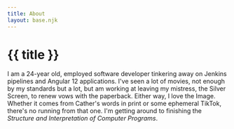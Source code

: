 ```yaml
---
title: About
layout: base.njk
---
```


# {{ title }}

I am a 24-year old, employed software developer tinkering away on Jenkins pipelines and Angular 12 applications. I've seen a lot of movies, not enough by my standards but a lot, but am working at leaving my mistress, the Silver Screen, to renew vows with the paperback. Either way, I love the Image. Whether it comes from Cather's words in print or some ephemeral TikTok, there's no running from that one. I'm getting around to finishing the *Structure and Interpretation of Computer Programs*.
